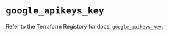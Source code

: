 # `google_apikeys_key`

Refer to the Terraform Registory for docs: [`google_apikeys_key`](https://registry.terraform.io/providers/hashicorp/google/5.8.0/docs/resources/apikeys_key).
